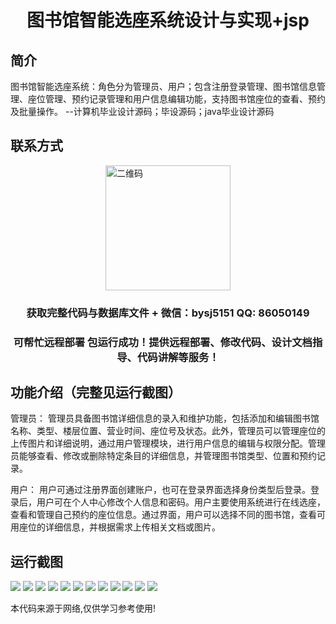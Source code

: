 <p><h1 align="center">图书馆智能选座系统设计与实现+jsp</h1></p>

## 简介
图书馆智能选座系统：角色分为管理员、用户；包含注册登录管理、图书馆信息管理、座位管理、预约记录管理和用户信息编辑功能，支持图书馆座位的查看、预约及批量操作。    --计算机毕业设计源码；毕设源码；java毕业设计源码


## 联系方式
<img src="https://bs-1329754181.cos.ap-shanghai.myqcloud.com/wx.jpg" alt="二维码" style="display: block; margin: 0 auto;" width="200px">
<p><h3 align="center">获取完整代码与数据库文件 + 微信：bysj5151 QQ: 86050149</h3></p>
<p><h3 align="center">可帮忙远程部署 包运行成功！提供远程部署、修改代码、设计文档指导、代码讲解等服务！</h3></p>

## 功能介绍（完整见运行截图）
管理员： 管理员具备图书馆详细信息的录入和维护功能，包括添加和编辑图书馆名称、类型、楼层位置、营业时间、座位号及状态。此外，管理员可以管理座位的上传图片和详细说明，通过用户管理模块，进行用户信息的编辑与权限分配。管理员能够查看、修改或删除特定条目的详细信息，并管理图书馆类型、位置和预约记录。

用户： 用户可通过注册界面创建账户，也可在登录界面选择身份类型后登录。登录后，用户可在个人中心修改个人信息和密码。用户主要使用系统进行在线选座，查看和管理自己预约的座位信息。通过界面，用户可以选择不同的图书馆，查看可用座位的详细信息，并根据需求上传相关文档或图片。


## 运行截图
![](https://bs-1329754181.cos.ap-shanghai.myqcloud.com/ssm/LibrarySmartSeatSelectionSystem/img/001.jpg)
![](https://bs-1329754181.cos.ap-shanghai.myqcloud.com/ssm/LibrarySmartSeatSelectionSystem/img/002.jpg)
![](https://bs-1329754181.cos.ap-shanghai.myqcloud.com/ssm/LibrarySmartSeatSelectionSystem/img/003.jpg)
![](https://bs-1329754181.cos.ap-shanghai.myqcloud.com/ssm/LibrarySmartSeatSelectionSystem/img/004.jpg)
![](https://bs-1329754181.cos.ap-shanghai.myqcloud.com/ssm/LibrarySmartSeatSelectionSystem/img/005.jpg)
![](https://bs-1329754181.cos.ap-shanghai.myqcloud.com/ssm/LibrarySmartSeatSelectionSystem/img/006.jpg)
![](https://bs-1329754181.cos.ap-shanghai.myqcloud.com/ssm/LibrarySmartSeatSelectionSystem/img/007.jpg)
![](https://bs-1329754181.cos.ap-shanghai.myqcloud.com/ssm/LibrarySmartSeatSelectionSystem/img/008.jpg)
![](https://bs-1329754181.cos.ap-shanghai.myqcloud.com/ssm/LibrarySmartSeatSelectionSystem/img/009.jpg)
![](https://bs-1329754181.cos.ap-shanghai.myqcloud.com/ssm/LibrarySmartSeatSelectionSystem/img/010.jpg)
![](https://bs-1329754181.cos.ap-shanghai.myqcloud.com/ssm/LibrarySmartSeatSelectionSystem/img/011.jpg)
![](https://bs-1329754181.cos.ap-shanghai.myqcloud.com/ssm/LibrarySmartSeatSelectionSystem/img/012.jpg)

<p>本代码来源于网络,仅供学习参考使用!</p>
